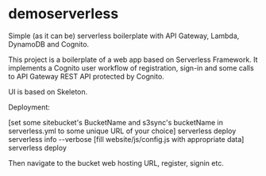 # demoserverless
Simple (as it can be) serverless boilerplate with API Gateway, Lambda, DynamoDB and Cognito.

This project is a boilerplate of a web app based on Serverless Framework. It implements a Cognito user workflow of registration, sign-in and some calls to API Gateway REST API protected by Cognito.

UI is based on Skeleton.

Deployment:

[set some sitebucket's BucketName and s3sync's bucketName in serverless.yml to some unique URL of your choice]
serverless deploy
serverless info --verbose
[fill website/js/config.js with appropriate data]
serverless deploy

Then navigate to the bucket web hosting URL, register, signin etc.
